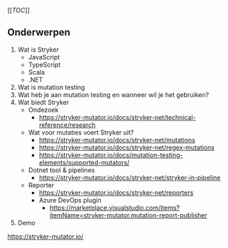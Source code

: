[[_TOC_]]

## Onderwerpen

1. Wat is Stryker
   - JavaScript
   - TypeScript
   - Scala
   - .NET
2. Wat is mutation testing
3. Wat heb je aan mutation testing en wanneer wil je het gebruiken?
4. Wat biedt Stryker
   - Ondezoek
     - https://stryker-mutator.io/docs/stryker-net/technical-reference/research
   - Wat voor mutaties voert Stryker uit?
     - https://stryker-mutator.io/docs/stryker-net/mutations
     - https://stryker-mutator.io/docs/stryker-net/regex-mutations
     - https://stryker-mutator.io/docs/mutation-testing-elements/supported-mutators/
   - Dotnet tool & pipelines
     - https://stryker-mutator.io/docs/stryker-net/stryker-in-pipeline
   - Reporter
     - https://stryker-mutator.io/docs/stryker-net/reporters
     - Azure DevOps plugin
       - https://marketplace.visualstudio.com/items?itemName=stryker-mutator.mutation-report-publisher
5. Demo

https://stryker-mutator.io/